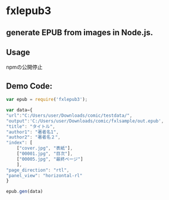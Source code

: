 # fxlepub3
generate EPUB from images in Node.js.
------

## Usage

npmの公開停止


## Demo Code:
```javascript
var epub = require('fxlepub3'); 

var data={
"url":"C:/Users/user/Downloads/comic/testdata/",
"output":'C:/Users/user/Downloads/comic/fxlsample/out.epub',
"title": "タイトル",
"author1": "著者名1",
"author2": "著者名２",
"index": [
    ["cover.jpg", "表紙"],
    ["00001.jpg", "目次"],
    ["00005.jpg", "最終ページ"]
    ],
"page_direction": "rtl",
"panel_view": "horizontal-rl"
}

epub.gen(data)
```